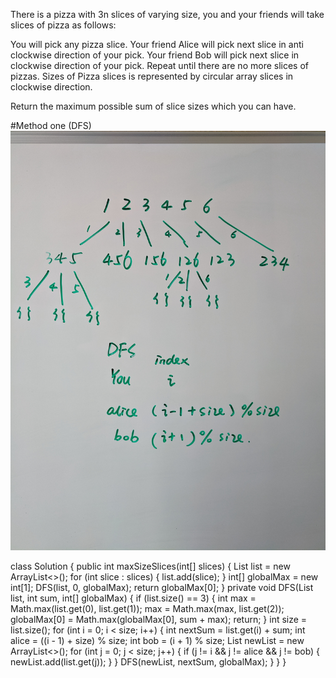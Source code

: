 
There is a pizza with 3n slices of varying size, you and your friends will take slices of pizza as follows:

You will pick any pizza slice.
Your friend Alice will pick next slice in anti clockwise direction of your pick. 
Your friend Bob will pick next slice in clockwise direction of your pick.
Repeat until there are no more slices of pizzas.
Sizes of Pizza slices is represented by circular array slices in clockwise direction.

Return the maximum possible sum of slice sizes which you can have.



#Method one (DFS)
![](https://github.com/Jianmin0105/images/blob/master/IMG_20200321_155643.jpg)

class Solution {
    public int maxSizeSlices(int[] slices) {
        List<Integer> list = new ArrayList<>();
        for (int slice : slices) {
            list.add(slice);
        }
        int[] globalMax = new int[1];
        DFS(list, 0, globalMax);
        return globalMax[0];
    }
    private void DFS(List<Integer> list, int sum, int[] globalMax) {
        if (list.size() == 3) {
            int max = Math.max(list.get(0), list.get(1));
            max = Math.max(max, list.get(2));
            globalMax[0] = Math.max(globalMax[0], sum + max);
            return;
        }
        int size = list.size();
        for (int i = 0; i < size; i++) {
            int nextSum = list.get(i) + sum;
            int alice = ((i - 1) + size) % size;
            int bob = (i + 1) % size;
            List<Integer> newList = new ArrayList<>();
            for (int j = 0; j < size; j++) {
                if (j != i && j != alice && j != bob) {
                    newList.add(list.get(j));
                }
            }
            DFS(newList, nextSum, globalMax);
        }
    }
}

